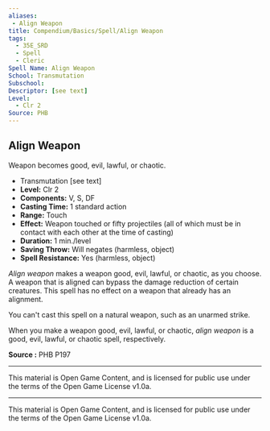```yaml
---
aliases:
 - Align Weapon
title: Compendium/Basics/Spell/Align Weapon
tags: 
  - 35E_SRD
  - Spell
  - Cleric
Spell Name: Align Weapon
School: Transmutation
Subschool: 
Descriptor: [see text]
Level:
  - Clr 2
Source: PHB
---
```


## Align Weapon

Weapon becomes good, evil, lawful, or chaotic.

*   Transmutation [see text]
*   **Level:** Clr 2
*   **Components:** V, S, DF
*   **Casting Time:** 1 standard action
*   **Range:** Touch
*   **Effect:** Weapon touched or fifty projectiles (all of which must be in contact with each other at the time of casting)
*   **Duration:** 1 min./level
*   **Saving Throw:** Will negates (harmless, object)
*   **Spell Resistance:** Yes (harmless, object)

*Align weapon* makes a weapon good, evil, lawful, or chaotic, as you choose. A weapon that is aligned can bypass the damage reduction of certain creatures. This spell has no effect on a weapon that already has an alignment.

You can't cast this spell on a natural weapon, such as an unarmed strike.

When you make a weapon good, evil, lawful, or chaotic, *align weapon* is a good, evil, lawful, or chaotic spell, respectively.

**Source :** PHB P197

---

This material is Open Game Content, and is licensed for public use under  
the terms of the Open Game License v1.0a.

---

This material is Open Game Content, and is licensed for public use under the terms of the Open Game License v1.0a.
